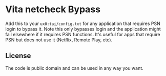 Vita netcheck Bypass
====================
Add this to your `ux0:tai/config.txt` for any application that requires PSN login to bypass it. Note this only bypasses login and the application might fail elsewhere if it requires PSN functions. It's useful for apps that require PSN but does not use it (Netflix, Remote Play, etc).

## License

The code is public domain and can be used in any way you want.
